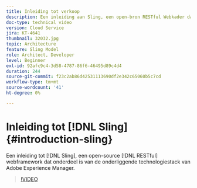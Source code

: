 ```yaml
---
title: Inleiding tot verkoop
description: Een inleiding aan Sling, een open-bron RESTful Webkader dat deel van Adobe Experience Manager onderliggende technologiestapel uitmaakt.
doc-type: technical video
version: Cloud Service
jira: KT-4641
thumbnail: 32032.jpg
topic: Architecture
feature: Sling Model
role: Architect, Developer
level: Beginner
exl-id: 92afc9c4-3d58-4787-86f6-46495d89c4d4
duration: 244
source-git-commit: f23c2ab86d42531113690df2e342c65060b5c7cd
workflow-type: tm+mt
source-wordcount: '41'
ht-degree: 0%

---
```


# Inleiding tot [!DNL Sling] {#introduction-sling}

Een inleiding tot [!DNL Sling], een open-source [!DNL RESTful] webframework dat onderdeel is van de onderliggende technologiestack van Adobe Experience Manager.

>[!VIDEO](https://video.tv.adobe.com/v/32032?quality=12&learn=on)
